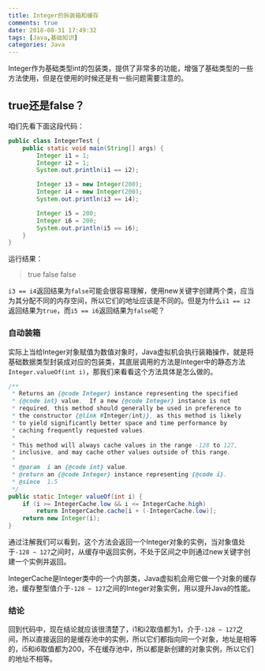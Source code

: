 ```yaml
---
title: Integer的拆装箱和缓存
comments: true
date: 2018-08-31 17:49:32
tags: [Java,基础知识]
categories: Java
---
```


Integer作为基础类型int的包装类，提供了非常多的功能，增强了基础类型的一些方法使用，但是在使用的时候还是有一些问题需要注意的。

<!-- more -->

## true还是false？

咱们先看下面这段代码：

```java
public class IntegerTest {
    public static void main(String[] args) {
        Integer i1 = 1;
        Integer i2 = 1;
        System.out.println(i1 == i2);

        Integer i3 = new Integer(200);
        Integer i4 = new Integer(200);
        System.out.println(i3 == i4);

        Integer i5 = 200;
        Integer i6 = 200;
        System.out.println(i5 == i6);
    }
}
```

运行结果：

> true
> false
> false

`i3 == i4`返回结果为`false`可能会很容易理解，使用new关键字创建两个类，应当为其分配不同的内存空间，所以它们的地址应该是不同的。但是为什么`i1 == i2`返回结果为`true`，而`i5 == i6`返回结果为`false`呢？

### 自动装箱

实际上当给Integer对象赋值为数值对象时，Java虚拟机会执行装箱操作，就是将基础数据类型封装成对应的包装类，其底层调用的方法是Integer中的静态方法`Integer.valueOf(int i)`，那我们来看看这个方法具体是怎么做的。

```java
/**
 * Returns an {@code Integer} instance representing the specified
 * {@code int} value.  If a new {@code Integer} instance is not
 * required, this method should generally be used in preference to
 * the constructor {@link #Integer(int)}, as this method is likely
 * to yield significantly better space and time performance by
 * caching frequently requested values.
 *
 * This method will always cache values in the range -128 to 127,
 * inclusive, and may cache other values outside of this range.
 *
 * @param  i an {@code int} value.
 * @return an {@code Integer} instance representing {@code i}.
 * @since  1.5
 */
public static Integer valueOf(int i) {
    if (i >= IntegerCache.low && i <= IntegerCache.high)
        return IntegerCache.cache[i + (-IntegerCache.low)];
    return new Integer(i);
}
```

通过注解我们可以看到，这个方法会返回一个Integer对象的实例，当对象值处于`-128 ~ 127`之间时，从缓存中返回实例，不处于区间之中则通过new关键字创建一个实例并返回。

IntegerCache是Integer类中的一个内部类，Java虚拟机会用它做一个对象的缓存池，缓存整型值介于`-128 ~ 127`之间的Integer对象实例，用以提升Java的性能。

### 结论

回到代码中，现在结论就应该很清楚了，i1和i2取值都为1，介于`-128 ~ 127`之间，所以直接返回的是缓存池中的实例，所以它们都指向同一个对象，地址是相等的，i5和i6取值都为200，不在缓存池中，所以都是新创建的对象实例，所以它们的地址不相等。